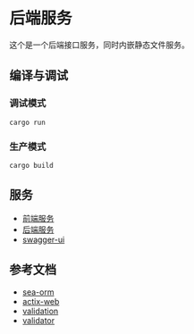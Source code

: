 # 后端服务

这个是一个后端接口服务，同时内嵌静态文件服务。

## 编译与调试

### 调试模式

```shell
cargo run
```

### 生产模式

```shell
cargo build
```

## 服务

- [前端服务](http://127.0.0.1:8000/)
- [后端服务](http://127.0.0.1:8000/api/v1/)
- [swagger-ui](http://127.0.0.1:8000/swagger-ui/)

## 参考文档

- [sea-orm](https://www.sea-ql.org/SeaORM/docs/index/)
- [actix-web](https://actix.rs/docs/handlers)
- [validation](https://dev.to/chaudharypraveen98/form-validation-in-rust-404l)
- [validator](https://lib.rs/crates/validator)
